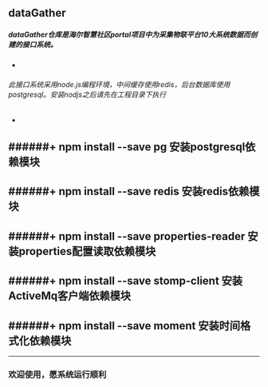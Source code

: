 ## dataGather
##### dataGather仓库是海尔智慧社区portal项目中为采集物联平台10大系统数据而创建的接口系统。
-
###### 此接口系统采用node.js编程环境，中间缓存使用redis，后台数据库使用postgresql。安装nodjs之后请先在工程目录下执行
-
######+ npm install --save pg 安装postgresql依赖模块
-
######+ npm install --save redis 安装redis依赖模块
-
######+ npm install  --save properties-reader 安装properties配置读取依赖模块
-
######+ npm install  --save stomp-client 安装ActiveMq客户端依赖模块
-
######+ npm install  --save moment 安装时间格式化依赖模块
-
------------------------------------
### 欢迎使用，愿系统运行顺利
